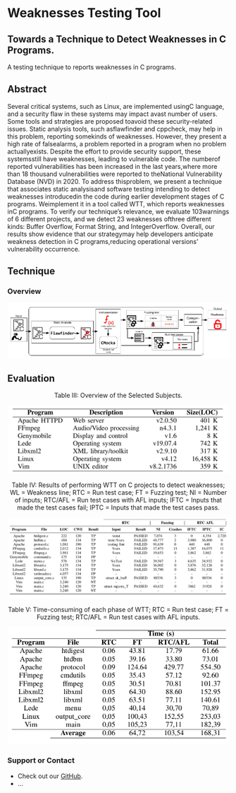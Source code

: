 # Weaknesses Testing Tool 
## Towards a Technique to Detect Weaknesses in C Programs.

  A testing technique to reports weaknesses in C programs.

## Abstract

  Several critical systems, such as Linux, are implemented usingC language, and a security flaw in these systems may impact avast number of users. Some tools and strategies are proposed toavoid these security-related issues. Static analysis tools, such asflawfinder and cppcheck, may help in this problem, reporting somekinds of weaknesses. However, they present a high rate of falsealarms, a problem reported in a program when no problem actuallyexists. Despite the effort to provide security support, these systemsstill have weaknesses, leading to vulnerable code. The numberof reported vulnerabilities has been increased in the last years,where more than 18 thousand vulnerabilities were reported to theNational Vulnerability Database (NVD) in 2020. To address thisproblem, we present a technique that associates static analysisand software testing intending to detect weaknesses introducedin the code during earlier development stages of C programs. Weimplement it in a tool called WTT, which reports weaknesses inC programs. To verify our technique’s relevance, we evaluate 103warnings of 6 different projects, and we detect 23 weaknesses ofthree different kinds: Buffer Overflow, Format String, and IntegerOverflow. Overall, our results show evidence that our strategymay help developers anticipate weakness detection in C programs,reducing operational versions’ vulnerability occurrence.
  
## Technique
### Overview

<img src="images/technique.png" alt="hi" class="inline"/>

## Evaluation

<p style="text-align:center">Table III: Overview of the Selected Subjects.</p>
<img src="images/table3.png" alt="hi" class="inline"/>

<p style="text-align:center">Table IV: Results of performing WTT on C projects to detect weaknesses; WL = Weakness line; RTC = Run test case; FT = Fuzzing test; NI = Number of inputs; RTC/AFL = Run test cases with AFL inputs; IFTC = Inputs that made the test cases fail; IPTC = Inputs that made the test cases pass.</p>
<img src="images/table4.png" alt="hi" class="inline"/>

<p style="text-align:center">Table V: Time-consuming of each phase of WTT; RTC = Run test case; FT = Fuzzing test; RTC/AFL = Run test cases with AFL inputs.</p>
<img src="images/table5.png" alt="hi" class="inline"/>

### Support or Contact

- Check out our [GitHub](https://github.com/WeaknessesTestingTool/source).
- ...
